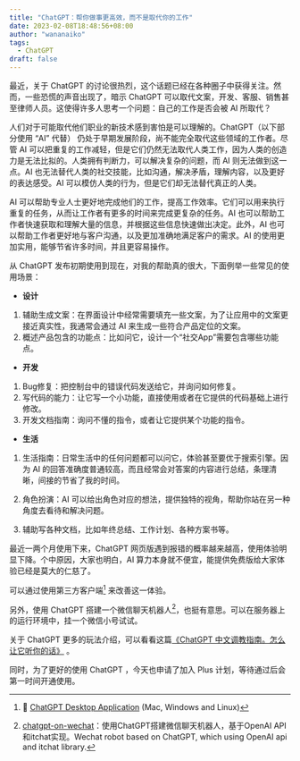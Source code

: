 ```yaml
---
title: "ChatGPT：帮你做事更高效，而不是取代你的工作"
date: 2023-02-08T18:48:56+08:00
author: "wananaiko"
tags:
  - ChatGPT
draft: false
---
```


最近，关于 ChatGPT 的讨论很热烈，这个话题已经在各种圈子中获得关注。然而，一些恐慌的声音出现了，暗示 ChatGPT 可以取代文案，开发、客服、销售甚至律师人员。这使得许多人思考一个问题：自己的工作是否会被 AI 所取代？

人们对于可能取代他们职业的新技术感到害怕是可以理解的。ChatGPT（以下部分使用 “AI” 代替） 仍处于早期发展阶段，尚不能完全取代这些领域的工作者。尽管 AI 可以把重复的工作减轻，但是它们仍然无法取代人类工作，因为人类的创造力是无法比拟的。人类拥有判断力，可以解决复杂的问题，而 AI 则无法做到这一点。AI 也无法替代人类的社交技能，比如沟通，解决矛盾，理解内容，以及更好的表达感受。AI 可以模仿人类的行为，但是它们却无法替代真正的人类。

AI 可以帮助专业人士更好地完成他们的工作，提高工作效率。它们可以用来执行重复的任务，从而让工作者有更多的时间来完成更复杂的任务。AI 也可以帮助工作者快速获取和理解大量的信息，并根据这些信息快速做出决定。此外，AI 也可以帮助工作者更好地与客户沟通，以及更加准确地满足客户的需求。AI 的使用更加实用，能够节省许多时间，并且更容易操作。

从 ChatGPT 发布初期使用到现在，对我的帮助真的很大，下面例举一些常见的使用场景：

- **设计**

1. 辅助生成文案：在界面设计中经常需要填充一些文案，为了让应用中的文案更接近真实性，我通常会通过 AI 来生成一些符合产品定位的文案。
2. 概述产品包含的功能点：比如问它，设计一个“社交App”需要包含哪些功能点。

- **开发**

1. Bug修复：把控制台中的错误代码发送给它，并询问如何修复。
2. 写代码的能力：让它写一个小功能，直接使用或者在它提供的代码基础上进行修改。
3. 开发文档指南：询问不懂的指令，或者让它提供某个功能的指令。

- **生活**

1. 生活指南：日常生活中的任何问题都可以问它，体验甚至要优于搜索引擎。因为 AI 的回答准确度普通较高，而且经常会对答案的内容进行总结，条理清晰，间接的节省了我的时间。
2. 角色扮演：AI 可以给出角色对应的想法，提供独特的视角，帮助你站在另一种角度去看待和解决问题。

3. 辅助写各种文档，比如年终总结、工作计划、各种方案书等。

最近一两个月使用下来，ChatGPT 网页版遇到报错的概率越来越高，使用体验明显下降。个中原因，大家也明白，AI 算力本身就不便宜，能提供免费版给大家体验已经是莫大的仁慈了。

可以通过使用第三方客户端[^1] 来改善这一体验。

另外，使用 ChatGPT 搭建一个微信聊天机器人[^2]，也挺有意思。可以在服务器上的运行环境中，挂一个微信小号试试。

关于 ChatGPT 更多的玩法介绍，可以看看这篇[《ChatGPT 中文调教指南。怎么让它听你的话》](https://github.com/PlexPt/awesome-chatgpt-prompts-zh) 。

同时，为了更好的使用 ChatGPT ，今天也申请了加入 Plus 计划，等待通过后会第一时间开通使用。



[^1]:🔮 [ChatGPT Desktop Application](https://github.com/lencx/ChatGPT) (Mac, Windows and Linux)
[^2]: [chatgpt-on-wechat](https://github.com/zhayujie/chatgpt-on-wechat)：使用ChatGPT搭建微信聊天机器人，基于OpenAI API和itchat实现。Wechat robot based on ChatGPT, which using OpenAI api and itchat library.
